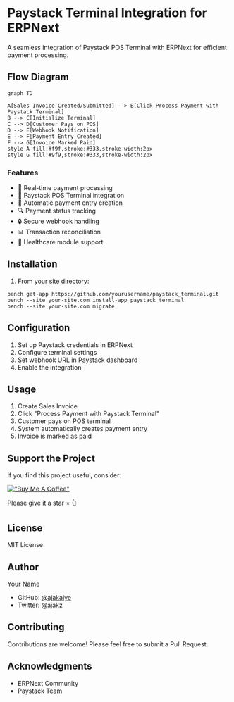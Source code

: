 # Paystack Terminal Integration for ERPNext

A seamless integration of Paystack POS Terminal with ERPNext for efficient payment processing.

## Flow Diagram

```mermaid
graph TD

A[Sales Invoice Created/Submitted] --> B[Click Process Payment with Paystack Terminal]
B --> C[Initialize Terminal]
C --> D[Customer Pays on POS]
D --> E[Webhook Notification]
E --> F[Payment Entry Created]
F --> G[Invoice Marked Paid]
style A fill:#f9f,stroke:#333,stroke-width:2px
style G fill:#9f9,stroke:#333,stroke-width:2px
```

### Features

- 🔄 Real-time payment processing
- 🏧 Paystack POS Terminal integration
- 📝 Automatic payment entry creation
- 🔍 Payment status tracking
- 🔒 Secure webhook handling
- 📊 Transaction reconciliation
- 🏥 Healthcare module support

## Installation


1. From your site directory:

```
bench get-app https://github.com/yourusername/paystack_terminal.git
bench --site your-site.com install-app paystack_terminal
bench --site your-site.com migrate
```

## Configuration

1. Set up Paystack credentials in ERPNext
2. Configure terminal settings
3. Set webhook URL in Paystack dashboard
4. Enable the integration

## Usage

1. Create Sales Invoice
2. Click "Process Payment with Paystack Terminal"
3. Customer pays on POS terminal
4. System automatically creates payment entry
5. Invoice is marked as paid

## Support the Project

If you find this project useful, consider:

[!["Buy Me A Coffee"](https://www.buymeacoffee.com/assets/img/custom_images/orange_img.png)](https://buymeacoffee.com/ajakaiye33)

Please give it a star ⭐  👆 

## License

MIT License

## Author

Your Name
- GitHub: [@ajakaiye](https://github.com/ajakaiye33)
- Twitter: [@ajakz](https://twitter.com/ajakzheddy)

## Contributing

Contributions are welcome! Please feel free to submit a Pull Request.

## Acknowledgments

- ERPNext Community
- Paystack Team